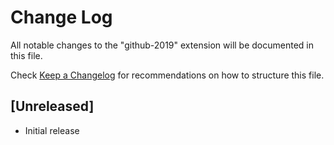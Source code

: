 # Change Log
All notable changes to the "github-2019" extension will be documented in this file.

Check [Keep a Changelog](http://keepachangelog.com/) for recommendations on how to structure this file.

## [Unreleased]
- Initial release
